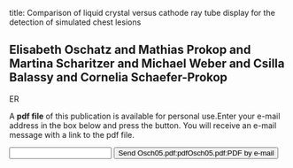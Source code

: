 title: Comparison of liquid crystal versus cathode ray tube display for the detection of simulated chest lesions

## Elisabeth Oschatz and Mathias Prokop and Martina Scharitzer and Michael Weber and Csilla Balassy and Cornelia Schaefer-Prokop
ER

A <b>pdf file</b> of this publication is available for personal use.Enter your e-mail address in the box below and press the button. You will receive an e-mail message with a link to the pdf file.
<form action="sender.php">  <input type="text" name="email">  <input type="submit" value="Send Osch05.pdf:pdfOsch05.pdf:PDF by e-mail"></form>
